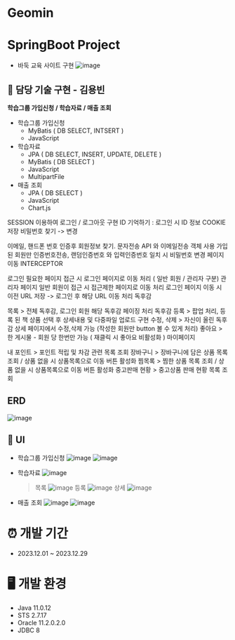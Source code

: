 # Geomin

# SpringBoot Project
* 바둑 교육 사이트 구현
![image](https://github.com/kimyongbinn/Geomin/assets/42797251/c209b00b-87d0-491d-8844-c2660f887033)
## 📌 담당 기술 구현 - 김용빈

**학습그룹 가입신청 / 학습자료 / 매출 조회**
- 학습그룹 가입신청
  - MyBatis ( DB SELECT, INTSERT )
  - JavaScript 
- 학습자료
  - JPA ( DB SELECT, INSERT, UPDATE, DELETE )
  - MyBatis ( DB SELECT )
  - JavaScript
  - MultipartFile
- 매출 조회
  - JPA ( DB SELECT )
  - JavaScript
  - Chart.js
  

SESSION 이용하여 로그인 / 로그아웃 구현
ID 기억하기 : 로그인 시 ID 정보 COOKIE 저장
비밀번호 찾기 -> 변경

이메일, 핸드폰 번호 인증후 회원정보 찾기. 문자전송 API 와 이메일전송 객체 사용
가입된 회원만 인증번호전송, 랜덤인증번호 와 입력인증번호 일치 시 비밀번호 변경 페이지 이동
INTERCEPTOR

로그인 필요한 페이지 접근 시 로그인 페이지로 이동 처리 ( 일반 회원 / 관리자 구분)
관리자 페이지 일반 회원이 접근 시 접근제한 페이지로 이동 처리
로그인 페이지 이동 시 이전 URL 저장 -> 로그인 후 해당 URL 이동 처리
독후감

목록 > 전체 독후감, 로그인 회원 해당 독후감 페이징 처리
독후감 등록 > 팝업 처리, 등록 된 책 상품 선택 후 상세내용 및 다중파일 업로드 구현
수정, 삭제 > 자신이 올린 독후감 상세 페이지에서 수정,삭제 가능 (작성한 회원만 button 볼 수 있게 처리)
좋아요 > 한 게시물 - 회원 당 한번만 가능 ( 재클릭 시 좋아요 비활성화 )
마이페이지

내 포인트 > 포인트 적립 및 차감 관련 목록 조회
장바구니 > 장바구니에 담은 상품 목록 조회 / 상품 없을 시 상품목록으로 이동 버튼 활성화
찜목록 > 찜한 상품 목록 조회 / 상품 없을 시 상품목록으로 이동 버튼 활성화
중고판매 현황 > 중고상품 판매 현황 목록 조회

## ERD
![image](https://github.com/kimyongbinn/Geomin/assets/42797251/cba72c5a-ab23-476c-86f4-a4b19b673199)


## 📰 UI
* 학습그룹 가입신청
![image](https://github.com/kimyongbinn/Geomin/assets/42797251/cd634e34-284d-44dc-9255-e3e056eb052f)
![image](https://github.com/kimyongbinn/Geomin/assets/42797251/1825172e-d846-43e5-93f4-0a5e65494479)

* 학습자료
  ![image](https://github.com/kimyongbinn/Geomin/assets/42797251/291d0c25-c113-4ad5-86ef-50b97a831917)
  > 목록
  ![image](https://github.com/kimyongbinn/Geomin/assets/42797251/e1667c6f-a365-490b-b3ed-93c03949d9ce)
  > 등록
  ![image](https://github.com/kimyongbinn/Geomin/assets/42797251/39aed6ca-9ca0-4b2d-bd78-1d6d56413185)
  > 상세
  ![image](https://github.com/kimyongbinn/Geomin/assets/42797251/30292c76-2851-4010-8323-1156729d6397)

* 매출 조회
  ![image](https://github.com/kimyongbinn/Geomin/assets/42797251/a283eb88-b148-4614-8d89-97dea2ce3470)
  ![image](https://github.com/kimyongbinn/Geomin/assets/42797251/11adc2a4-19d5-4616-9d95-06a4d6d9387a)



# ⏰ 개발 기간
- 2023.12.01 ~ 2023.12.29


# 🖥️ 개발 환경
- Java 11.0.12
- STS 2.7.17
- Oracle 11.2.0.2.0
- JDBC 8
